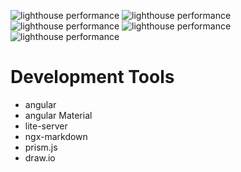![lighthouse performance](https://badgen.net/badge/Lighthouse%20Performance/98%25/27AE60?icon=lighthouse)
![lighthouse performance](https://badgen.net/badge/Lighthouse%20Accessibility/100%25/27AE60?icon=lighthouse)
![lighthouse performance](https://badgen.net/badge/Lighthouse%20Best%20Practices/100%25/27AE60?icon=lighthouse)
![lighthouse performance](https://badgen.net/badge/Lighthouse%20SEO/100%25/27AE60?icon=lighthouse)
![lighthouse performance](https://badgen.net/badge/Lighthouse%20PWA/100%25/27AE60?icon=lighthouse)

# Development Tools

- angular
- angular Material
- lite-server
- ngx-markdown
- prism.js
- draw.io

